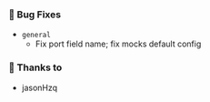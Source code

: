 ### 🐛 Bug Fixes

- `general`
  - Fix port field name; fix mocks default config


### 💖 Thanks to

- jasonHzq